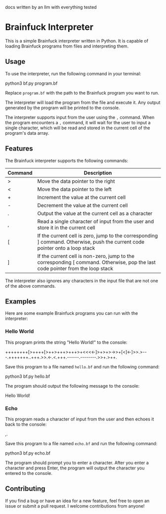 docs written by an llm with everything tested

# Brainfuck Interpreter

This is a simple Brainfuck interpreter written in Python. It is capable of loading Brainfuck programs from files and interpreting them.

## Usage

To use the interpreter, run the following command in your terminal:

python3 bf.py program.bf




Replace `program.bf` with the path to the Brainfuck program you want to run.

The interpreter will load the program from the file and execute it. Any output generated by the program will be printed to the console.

The interpreter supports input from the user using the `,` command. When the program encounters a `,` command, it will wait for the user to input a single character, which will be read and stored in the current cell of the program's data array.

## Features

The Brainfuck interpreter supports the following commands:

| Command | Description |
|---------|-------------|
| >       | Move the data pointer to the right |
| <       | Move the data pointer to the left |
| +       | Increment the value at the current cell |
| -       | Decrement the value at the current cell |
| .       | Output the value at the current cell as a character |
| ,       | Read a single character of input from the user and store it in the current cell |
| [       | If the current cell is zero, jump to the corresponding ] command. Otherwise, push the current code pointer onto a loop stack |
| ]       | If the current cell is non-zero, jump to the corresponding [ command. Otherwise, pop the last code pointer from the loop stack |

The interpreter also ignores any characters in the input file that are not one of the above commands.

## Examples

Here are some example Brainfuck programs you can run with the interpreter:

### Hello World

This program prints the string "Hello World!" to the console:

++++++++[>++++[>++>+++>+++>+<<<<-]>+>+>->>+[<]<-]>>.>---.+++++++..+++.>>.<-.<.+++.------.--------.>>+.>++.


Save this program to a file named `hello.bf` and run the following command:

python3 bf.py hello.bf


The program should output the following message to the console:

Hello World!

### Echo

This program reads a character of input from the user and then echoes it back to the console:

,.

Save this program to a file named `echo.bf` and run the following command:

python3 bf.py echo.bf

The program should prompt you to enter a character. After you enter a character and press Enter, the program will output the character you entered to the console.

## Contributing

If you find a bug or have an idea for a new feature, feel free to open an issue or submit a pull request. I welcome contributions from anyone!
